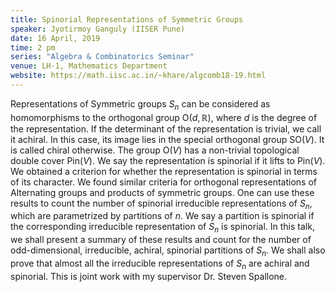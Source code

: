 ```yaml
---
title: Spinorial Representations of Symmetric Groups
speaker: Jyotirmoy Ganguly (IISER Pune)
date: 16 April, 2019
time: 2 pm
series: "Algebra & Combinatorics Seminar"
venue: LH-1, Mathematics Department
website: https://math.iisc.ac.in/~khare/algcomb18-19.html
---
```


Representations of Symmetric groups $S_n$ can be considered as
homomorphisms to the orthogonal group $\mathrm{O}(d,\mathbb{R})$,
where $d$ is the degree of the representation. If the determinant
of the representation is trivial, we call it achiral. In this
case, its image lies in the special orthogonal group $\mathrm{SO}(V)$.
It is called chiral otherwise. The group $\mathrm{O}(V)$ has a
non-trivial topological double cover $\mathrm{Pin}(V)$. We say the
representation is spinorial if it lifts to $\mathrm{Pin}(V)$. We
obtained a criterion for whether the representation is spinorial
in terms of its character. We found similar criteria for orthogonal
representations of Alternating groups and products of symmetric
groups. One can use these results to count the number of spinorial
irreducible representations of $S_n$, which are parametrized by
partitions of $n$. We say a partition is spinorial if the corresponding
irreducible representation of $S_n$ is spinorial. In this talk, we
shall present a summary of these results and count for the number of
odd-dimensional, irreducible, achiral, spinorial partitions of $S_n$.
We shall also prove that almost all the irreducible representations
of $S_n$ are achiral and spinorial. This is joint work with my
supervisor Dr. Steven Spallone.
